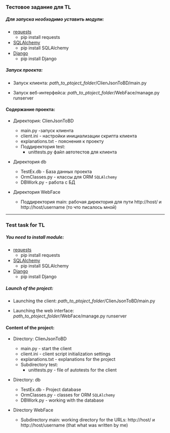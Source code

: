 ### Тестовое задание для TL
##### Для запуска необходимо уставить модули:
- [requests](https://pypi.org/project/requests/) 
	- pip install requests
- [SQLAlchemy](https://pypi.org/project/SQLAlchemy/)
	- pip install SQLAlchemy
- [Django](https://pypi.org/project/Django/ "Django") 
	- pip install Django
	
##### Запуск проекта:
- Запуск клиента:
		_path_to_ptoject_folder_/ClienJsonToBD/main.py
		
- Запуск веб-интерфейса:
		_path_to_ptoject_folder_/WebFace/manage.py runserver

#### Содержание проекта:
- Директория: ClienJsonToBD 
	- main.py -запуск клиента
	- client.ini - настройки инициализации скрипта клиента
	- explanations.txt - пояснения к проекту
	- Поддиректория test:
		- unittests.py  файл автотестов для клиента
		
- Директория db
	- TestEx.db - База данных проекта
	- OrmClasses.py - классы для ORM `SQLAlchemy`
	- DBWork.py -  работа с БД
	
- Директория WebFace
	- Поддиректория main:
		рабочая директория для пути http://host/ и http://host/username (то что писалось мной)
		
------------
### Test task for TL
##### You need to install module:
- [requests](https://pypi.org/project/requests/) 
	- pip install requests
- [SQLAlchemy](https://pypi.org/project/SQLAlchemy/)
	- pip install SQLAlchemy
- [Django](https://pypi.org/project/Django/ "Django") 
	- pip install Django
	
##### Launch of the project:
- Launching the client:
		_path_to_ptoject_folder_/ClienJsonToBD/main.py
		
- Launching the web interface:
		_path_to_ptoject_folder_/WebFace/manage.py runserver

#### Content of the project:
- Directory: ClienJsonToBD 
	- main.py - start the client
	- client.ini - client script initialization settings
	- explanations.txt - explanations for the project
	- Subdirectory  test:
		- unittests.py - file of autotests for the client
		
- Directory: db
	- TestEx.db - Project database
	- OrmClasses.py - classes for ORM `SQLAlchemy`
	- DBWork.py -  working with the database
	
- Directory WebFace
	- Subdirectory  main:
		working directory for the URLs: http://host/ и http://host/username (that what was written by me)


